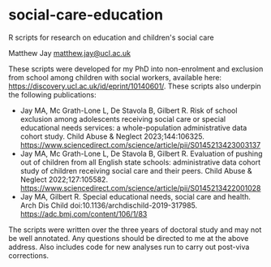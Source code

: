 # social-care-education
R scripts for research on education and children's social care

Matthew Jay
matthew.jay@ucl.ac.uk

These scripts were developed for my PhD into non-enrolment and exclusion from school among children with social workers, available here: https://discovery.ucl.ac.uk/id/eprint/10140601/. These scripts also underpin the following publications:

- Jay MA, Mc Grath-Lone L, De Stavola B, Gilbert R. Risk of school exclusion among adolescents receiving social care or special educational needs services: a whole-population administrative data cohort study. Child Abuse & Neglect 2023;144:106325. https://www.sciencedirect.com/science/article/pii/S0145213423003137
- Jay MA, Mc Grath-Lone L, De Stavola B, Gilbert R. Evaluation of pushing out of children from all English state schools: administrative data cohort study of children receiving social care and their peers. Child Abuse & Neglect 2022;127:105582. https://www.sciencedirect.com/science/article/pii/S0145213422001028
- Jay MA, Gilbert R. Special educational needs, social care and health. Arch Dis Child doi:10.1136/archdischild-2019-317985. https://adc.bmj.com/content/106/1/83

The scripts were written over the three years of doctoral study and may not be well annotated. Any questions should be directed to me at the above address. Also includes code for new analyses run to carry out post-viva corrections.
